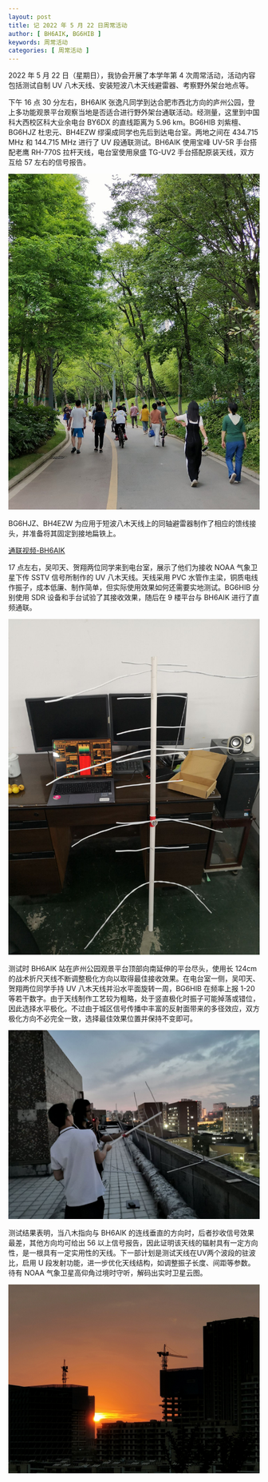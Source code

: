 ```yaml
---
layout: post
title: 记 2022 年 5 月 22 日周常活动
author: [ BH6AIK, BG6HIB ]
keywords: 周常活动
categories: [ 周常活动 ]
---
```


2022 年 5 月 22 日（星期日），我协会开展了本学年第 4 次周常活动，活动内容包括测试自制 UV 八木天线、安装短波八木天线避雷器、考察野外架台地点等。

下午 16 点 30 分左右，BH6AIK 张逸凡同学到达合肥市西北方向的庐州公园，登上多功能观景平台观察当地是否适合进行野外架台通联活动。经测量，这里到中国科大西校区科大业余电台 BY6DX 的直线距离为 5.96 km。BG6HIB 刘紫檀、BG6HJZ 杜忠元、BH4EZW 缪渠成同学也先后到达电台室。两地之间在 434.715 MHz 和 144.715 MHz 进行了 UV 段通联测试。BH6AIK 使用宝峰 UV-5R 手台搭配老鹰 RH-770S 拉杆天线，电台室使用泉盛 TG-UV2 手台搭配原装天线，双方互给 57 左右的信号报告。

![](/images/220522-weekly/1-1.jpg)

BG6HJZ、BH4EZW 为应用于短波八木天线上的同轴避雷器制作了相应的馈线接头，并准备将其固定到接地扁铁上。

[通联视频-BH6AIK](/images/220522-weekly/1-2.mp4)

17 点左右，吴叩天、贺翔两位同学来到电台室，展示了他们为接收 NOAA 气象卫星下传 SSTV 信号所制作的 UV 八木天线。天线采用 PVC 水管作主梁，铜质电线作振子，成本低廉、制作简单，但实际使用效果如何还需要实地测试。BG6HIB 分别使用 SDR 设备和手台试验了其接收效果，随后在 9 楼平台与 BH6AIK 进行了直频通联。

![](/images/220522-weekly/2.jpg)

测试时 BH6AIK 站在庐州公园观景平台顶部向南延伸的平台尽头，使用长 124cm 的战术折尺天线不断调整极化方向以取得最佳接收效果。在电台室一侧，吴叩天、贺翔两位同学手持 UV 八木天线并沿水平面旋转一周，BG6HIB 在频率上报 1-20 等若干数字。由于天线制作工艺较为粗略，处于竖直极化时振子可能掉落或错位，因此选择水平极化。不过由于城区信号传播中丰富的反射面带来的多径效应，双方极化方向不必完全一致，选择最佳效果位置并保持不变即可。

![](/images/220522-weekly/3.jpg)

测试结果表明，当八木指向与 BH6AIK 的连线垂直的方向时，后者抄收信号效果最差，其他方向均可给出 56 以上信号报告，因此证明该天线的辐射具有一定方向性，是一根具有一定实用性的天线。下一部计划是测试天线在UV两个波段的驻波比，启用 U 段发射功能，进一步优化天线结构，如调整振子长度、间距等参数。待有 NOAA 气象卫星高仰角过境时守听，解码出实时卫星云图。

![](/images/220522-weekly/4.jpg)
